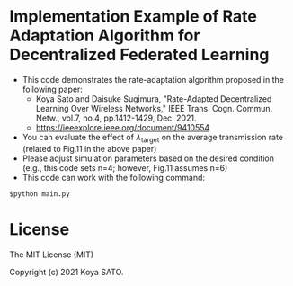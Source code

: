 # Implementation Example of Rate Adaptation Algorithm for Decentralized Federated Learning
* This code demonstrates the rate-adaptation algorithm proposed in the following paper:
  * Koya Sato and Daisuke Sugimura, "Rate-Adapted Decentralized Learning Over Wireless Networks," IEEE Trans. Cogn. Commun. Netw., vol.7, no.4, pp.1412-1429, Dec. 2021.
  * https://ieeexplore.ieee.org/document/9410554
* You can evaluate the effect of $\lambda_\mathrm{target}$ on the average transmission rate (related to Fig.11 in the above paper)
 * Please adjust simulation parameters based on the desired condition (e.g., this code sets n=4; however, Fig.11 assumes n=6)
* This code can work with the following command:
```
$python main.py
```


# License

The MIT License (MIT)

Copyright (c) 2021 Koya SATO.
